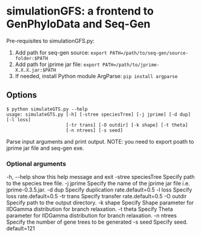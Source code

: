 # simulationGFS: a frontend to GenPhyloData and Seq-Gen

Pre-requisites to simulationGFS.py:

1. Add path for seq-gen source:  `export PATH=/path/to/seq-gen/source-folder:$PATH`
2. Add path for jprime jar file: `export PATH=/path/to/jprime-X.X.X.jar:$PATH `
3. If needed, install Python module ArgParse: `pip install argparse`

## Options

``` 
$ python simulateGTS.py --help
usage: simulateGTS.py [-h] [-stree speciesTree] [-j jprime] [-d dup] [-l loss]
                      [-tr trans] [-O outdir] [-k shape] [-t theta]
                      [-n ntrees] [-s seed]
```
Parse input arguments and print output. NOTE: you need to export poath to
jprime jar file and seq-gen exe.

### Optional arguments
  -h, --help          show this help message and exit
  -stree speciesTree  Specify path to the species tree file.
  -j jprime           Specify the name of the jprime jar file i.e.
                      jprime-0.3.5.jar.
  -d dup              Specify duplication rate.default=0.5
  -l loss             Specify loss rate.default=0.5
  -tr trans           Specify transfer rate.default=0.5
  -O outdir           Specify path to the output directory.
  -k shape            Specify Shape parameter for IIDGamma distribution for
                      branch relaxation.
  -t theta            Specify Theta parameter for IIDGamma distribution for
                      branch relaxation.
  -n ntrees           Specify the number of gene trees to be generated
  -s seed             Specify seed. default=121
